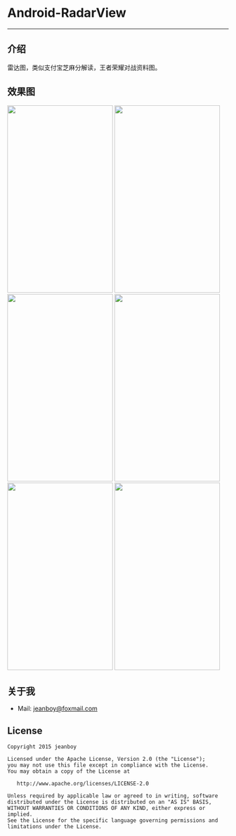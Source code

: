 # Android-RadarView

------

## 介绍

雷达图，类似支付宝芝麻分解读，王者荣耀对战资料图。

## 效果图

<img src="https://github.com/jeanboydev/Android-RadarView/blob/master/resources/1.jpg" width="240px" height="427px" />
<img src="https://github.com/jeanboydev/Android-RadarView/blob/master/resources/2.jpg" width="240px" height="427px" />
<img src="https://github.com/jeanboydev/Android-RadarView/blob/master/resources/3.jpg" width="240px" height="427px" />

<img src="https://github.com/jeanboydev/Android-RadarView/blob/master/resources/4.jpg" width="240px" height="427px" />
<img src="https://github.com/jeanboydev/Android-RadarView/blob/master/resources/5.jpg" width="240px" height="427px" />
<img src="https://github.com/jeanboydev/Android-RadarView/blob/master/resources/6.jpg" width="240px" height="427px" />



## 关于我

* Mail: jeanboy@foxmail.com

## License

    Copyright 2015 jeanboy

    Licensed under the Apache License, Version 2.0 (the "License");
    you may not use this file except in compliance with the License.
    You may obtain a copy of the License at

       http://www.apache.org/licenses/LICENSE-2.0

    Unless required by applicable law or agreed to in writing, software
    distributed under the License is distributed on an "AS IS" BASIS,
    WITHOUT WARRANTIES OR CONDITIONS OF ANY KIND, either express or implied.
    See the License for the specific language governing permissions and
    limitations under the License.


 [1]:https://github.com/jeanboydev/Android-RadarView/blob/master/resources/1.jpg
 [2]:https://github.com/jeanboydev/Android-RadarView/blob/master/resources/2.jpg
 [3]:https://github.com/jeanboydev/Android-RadarView/blob/master/resources/3.jpg
 [4]:https://github.com/jeanboydev/Android-RadarView/blob/master/resources/4.jpg
 [5]:https://github.com/jeanboydev/Android-RadarView/blob/master/resources/5.jpg
 [6]:https://github.com/jeanboydev/Android-RadarView/blob/master/resources/6.jpg


